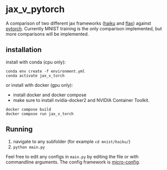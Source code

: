 # jax_v_pytorch

A comparison of two different jax frameworks ([haiku](https://dm-haiku.readthedocs.io/en/latest/) and [flax](https://flax.readthedocs.io/en/latest/overview.html)) against [pytorch](https://pytorch.org). Currently MNIST training is the only comparison implemented, but more comparisons will be implemented.

## installation

install with conda (cpu only):

``` shell
conda env create -f environment.yml
conda activate jax_v_torch
```

or install with docker (gpu only):

* install docker and docker compose
* make sure to install nvidia-docker2 and NVIDIA Container Toolkit.
``` shell
docker compose build
docker compose run jax_v_torch
```
## Running

1. navigate to any subfolder (for example `cd mnist/haiku/`)
2. `python main.py`

Feel free to edit any configs in `main.py` by editing the file or with commandline arguments. The config framework is [micro-config](https://github.com/Sea-Snell/micro_config).
